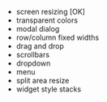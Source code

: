- screen resizing [OK]
- transparent colors
- modal dialog
- row/column fixed widths
- drag and drop
- scrollbars
- dropdown
- menu
- split area resize
- widget style stacks
